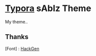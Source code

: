 # [Typora](https://typora.io/) sAbIz Theme



My theme..



## Thanks

[Font] : [HackGen](https://github.com/yuru7/HackGen)